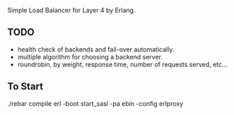 Simple Load Balancer for Layer 4 by Erlang.

## TODO

* health check of backends and fail-over automatically.
* multiple algorithm for choosing a backend server.
* roundrobin, by weight, response time, number of requests served, etc...

## To Start

./rebar compile
erl -boot start_sasl -pa ebin -config erlproxy
